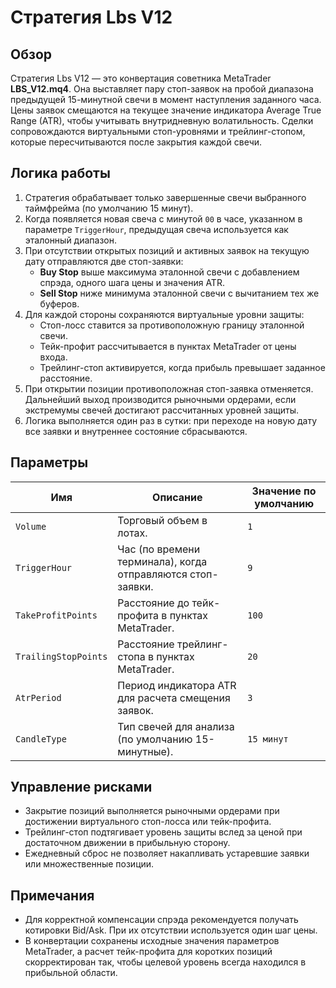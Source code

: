 # Стратегия Lbs V12

## Обзор
Стратегия Lbs V12 — это конвертация советника MetaTrader **LBS_V12.mq4**. Она выставляет пару стоп-заявок на пробой диапазона предыдущей 15-минутной свечи в момент наступления заданного часа. Цены заявок смещаются на текущее значение индикатора Average True Range (ATR), чтобы учитывать внутридневную волатильность. Сделки сопровождаются виртуальными стоп-уровнями и трейлинг-стопом, которые пересчитываются после закрытия каждой свечи.

## Логика работы
1. Стратегия обрабатывает только завершенные свечи выбранного таймфрейма (по умолчанию 15 минут).
2. Когда появляется новая свеча с минутой `00` в часе, указанном в параметре `TriggerHour`, предыдущая свеча используется как эталонный диапазон.
3. При отсутствии открытых позиций и активных заявок на текущую дату отправляются две стоп-заявки:
   - **Buy Stop** выше максимума эталонной свечи с добавлением спрэда, одного шага цены и значения ATR.
   - **Sell Stop** ниже минимума эталонной свечи с вычитанием тех же буферов.
4. Для каждой стороны сохраняются виртуальные уровни защиты:
   - Стоп-лосс ставится за противоположную границу эталонной свечи.
   - Тейк-профит рассчитывается в пунктах MetaTrader от цены входа.
   - Трейлинг-стоп активируется, когда прибыль превышает заданное расстояние.
5. При открытии позиции противоположная стоп-заявка отменяется. Дальнейший выход производится рыночными ордерами, если экстремумы свечей достигают рассчитанных уровней защиты.
6. Логика выполняется один раз в сутки: при переходе на новую дату все заявки и внутреннее состояние сбрасываются.

## Параметры
| Имя | Описание | Значение по умолчанию |
|-----|----------|-----------------------|
| `Volume` | Торговый объем в лотах. | `1` |
| `TriggerHour` | Час (по времени терминала), когда отправляются стоп-заявки. | `9` |
| `TakeProfitPoints` | Расстояние до тейк-профита в пунктах MetaTrader. | `100` |
| `TrailingStopPoints` | Расстояние трейлинг-стопа в пунктах MetaTrader. | `20` |
| `AtrPeriod` | Период индикатора ATR для расчета смещения заявок. | `3` |
| `CandleType` | Тип свечей для анализа (по умолчанию 15-минутные). | `15 минут` |

## Управление рисками
- Закрытие позиций выполняется рыночными ордерами при достижении виртуального стоп-лосса или тейк-профита.
- Трейлинг-стоп подтягивает уровень защиты вслед за ценой при достаточном движении в прибыльную сторону.
- Ежедневный сброс не позволяет накапливать устаревшие заявки или множественные позиции.

## Примечания
- Для корректной компенсации спрэда рекомендуется получать котировки Bid/Ask. При их отсутствии используется один шаг цены.
- В конвертации сохранены исходные значения параметров MetaTrader, а расчет тейк-профита для коротких позиций скорректирован так, чтобы целевой уровень всегда находился в прибыльной области.
